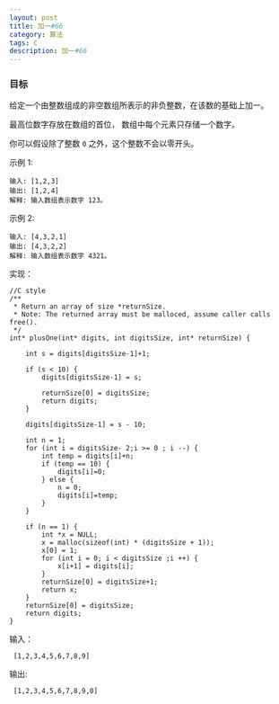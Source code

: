 ```yaml
---
layout: post
title: 加一#66
category: 算法
tags: C
description: 加一#66
--- 
```


### 目标


给定一个由整数组成的非空数组所表示的非负整数，在该数的基础上加一。

最高位数字存放在数组的首位， 数组中每个元素只存储一个数字。

你可以假设除了整数 `0` 之外，这个整数不会以零开头。

示例 1:

	输入: [1,2,3]
	输出: [1,2,4]
	解释: 输入数组表示数字 123。
示例 2:

	输入: [4,3,2,1]
	输出: [4,3,2,2]
	解释: 输入数组表示数字 4321。
实现：


	//C style
	/**
	 * Return an array of size *returnSize.
	 * Note: The returned array must be malloced, assume caller calls free().
	 */
	int* plusOne(int* digits, int digitsSize, int* returnSize) {
	    
	    int s = digits[digitsSize-1]+1;
	
	    if (s < 10) {       
	        digits[digitsSize-1] = s;
	       
	        returnSize[0] = digitsSize;
	        return digits;
	    }
	    
	    digits[digitsSize-1] = s - 10;
	    
	    int n = 1;
	    for (int i = digitsSize- 2;i >= 0 ; i --) {
	        int temp = digits[i]+n;
	        if (temp == 10) {
	            digits[i]=0;
	        } else {
	            n = 0;
	            digits[i]=temp;
	        }
	    }
	   
	    if (n == 1) {
	        int *x = NULL;
	        x = malloc(sizeof(int) * (digitsSize + 1));
	        x[0] = 1;
	        for (int i = 0; i < digitsSize ;i ++) {
	            x[i+1] = digits[i];
	        }
	        returnSize[0] = digitsSize+1;
	        return x;
	    }
	    returnSize[0] = digitsSize;
	    return digits;
	}
	
输入：
	
	 [1,2,3,4,5,6,7,8,9]

输出:

	 [1,2,3,4,5,6,7,8,9,0]

